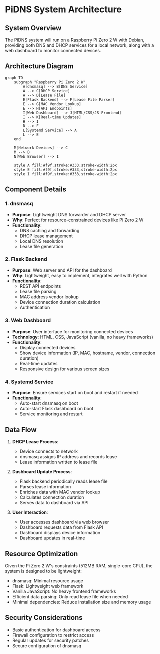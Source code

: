 # PiDNS System Architecture

## System Overview

The PiDNS system will run on a Raspberry Pi Zero 2 W with Debian, providing both DNS and DHCP services for a local network, along with a web dashboard to monitor connected devices.

## Architecture Diagram

```mermaid
graph TD
    subgraph "Raspberry Pi Zero 2 W"
        A[dnsmasq] --> B[DNS Service]
        A --> C[DHCP Service]
        A --> D[Lease File]
        E[Flask Backend] --> F[Lease File Parser]
        E --> G[MAC Vendor Lookup]
        E --> H[API Endpoints]
        I[Web Dashboard] --> J[HTML/CSS/JS Frontend]
        I --> K[Real-time Updates]
        H --> I
        D --> F
        L[Systemd Service] --> A
        L --> E
    end

    M[Network Devices] --> C
    M --> B
    N[Web Browser] --> I

    style A fill:#f9f,stroke:#333,stroke-width:2px
    style E fill:#f9f,stroke:#333,stroke-width:2px
    style I fill:#f9f,stroke:#333,stroke-width:2px
```

## Component Details

### 1. dnsmasq
- **Purpose**: Lightweight DNS forwarder and DHCP server
- **Why**: Perfect for resource-constrained devices like Pi Zero 2 W
- **Functionality**:
  - DNS caching and forwarding
  - DHCP lease management
  - Local DNS resolution
  - Lease file generation

### 2. Flask Backend
- **Purpose**: Web server and API for the dashboard
- **Why**: Lightweight, easy to implement, integrates well with Python
- **Functionality**:
  - REST API endpoints
  - Lease file parsing
  - MAC address vendor lookup
  - Device connection duration calculation
  - Authentication

### 3. Web Dashboard
- **Purpose**: User interface for monitoring connected devices
- **Technology**: HTML, CSS, JavaScript (vanilla, no heavy frameworks)
- **Functionality**:
  - Display connected devices
  - Show device information (IP, MAC, hostname, vendor, connection duration)
  - Real-time updates
  - Responsive design for various screen sizes

### 4. Systemd Service
- **Purpose**: Ensure services start on boot and restart if needed
- **Functionality**:
  - Auto-start dnsmasq on boot
  - Auto-start Flask dashboard on boot
  - Service monitoring and restart

## Data Flow

1. **DHCP Lease Process**:
   - Device connects to network
   - dnsmasq assigns IP address and records lease
   - Lease information written to lease file

2. **Dashboard Update Process**:
   - Flask backend periodically reads lease file
   - Parses lease information
   - Enriches data with MAC vendor lookup
   - Calculates connection duration
   - Serves data to dashboard via API

3. **User Interaction**:
   - User accesses dashboard via web browser
   - Dashboard requests data from Flask API
   - Dashboard displays device information
   - Dashboard updates in real-time

## Resource Optimization

Given the Pi Zero 2 W's constraints (512MB RAM, single-core CPU), the system is designed to be lightweight:

- dnsmasq: Minimal resource usage
- Flask: Lightweight web framework
- Vanilla JavaScript: No heavy frontend frameworks
- Efficient data parsing: Only read lease file when needed
- Minimal dependencies: Reduce installation size and memory usage

## Security Considerations

- Basic authentication for dashboard access
- Firewall configuration to restrict access
- Regular updates for security patches
- Secure configuration of dnsmasq